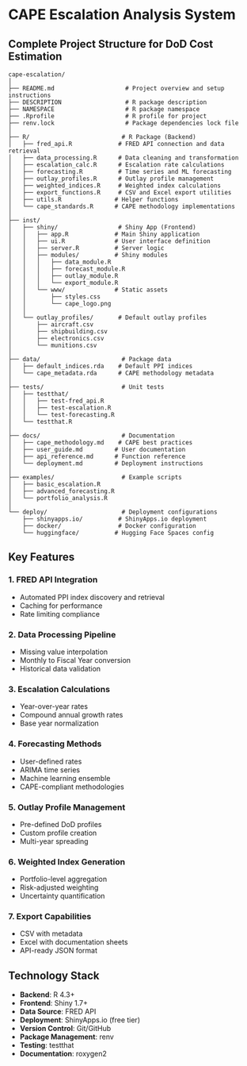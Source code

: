 # CAPE Escalation Analysis System
## Complete Project Structure for DoD Cost Estimation

```
cape-escalation/
│
├── README.md                    # Project overview and setup instructions
├── DESCRIPTION                  # R package description
├── NAMESPACE                    # R package namespace
├── .Rprofile                    # R profile for project
├── renv.lock                    # Package dependencies lock file
│
├── R/                          # R Package (Backend)
│   ├── fred_api.R             # FRED API connection and data retrieval
│   ├── data_processing.R      # Data cleaning and transformation
│   ├── escalation_calc.R      # Escalation rate calculations
│   ├── forecasting.R          # Time series and ML forecasting
│   ├── outlay_profiles.R      # Outlay profile management
│   ├── weighted_indices.R     # Weighted index calculations
│   ├── export_functions.R     # CSV and Excel export utilities
│   ├── utils.R               # Helper functions
│   └── cape_standards.R      # CAPE methodology implementations
│
├── inst/
│   ├── shiny/                 # Shiny App (Frontend)
│   │   ├── app.R             # Main Shiny application
│   │   ├── ui.R              # User interface definition
│   │   ├── server.R          # Server logic
│   │   ├── modules/          # Shiny modules
│   │   │   ├── data_module.R
│   │   │   ├── forecast_module.R
│   │   │   ├── outlay_module.R
│   │   │   └── export_module.R
│   │   └── www/              # Static assets
│   │       ├── styles.css
│   │       └── cape_logo.png
│   │
│   └── outlay_profiles/       # Default outlay profiles
│       ├── aircraft.csv
│       ├── shipbuilding.csv
│       ├── electronics.csv
│       └── munitions.csv
│
├── data/                       # Package data
│   ├── default_indices.rda    # Default PPI indices
│   └── cape_metadata.rda      # CAPE methodology metadata
│
├── tests/                      # Unit tests
│   ├── testthat/
│   │   ├── test-fred_api.R
│   │   ├── test-escalation.R
│   │   └── test-forecasting.R
│   └── testthat.R
│
├── docs/                       # Documentation
│   ├── cape_methodology.md    # CAPE best practices
│   ├── user_guide.md         # User documentation
│   ├── api_reference.md      # Function reference
│   └── deployment.md         # Deployment instructions
│
├── examples/                   # Example scripts
│   ├── basic_escalation.R
│   ├── advanced_forecasting.R
│   └── portfolio_analysis.R
│
└── deploy/                     # Deployment configurations
    ├── shinyapps.io/          # ShinyApps.io deployment
    ├── docker/                # Docker configuration
    └── huggingface/          # Hugging Face Spaces config
```

## Key Features

### 1. **FRED API Integration**
- Automated PPI index discovery and retrieval
- Caching for performance
- Rate limiting compliance

### 2. **Data Processing Pipeline**
- Missing value interpolation
- Monthly to Fiscal Year conversion
- Historical data validation

### 3. **Escalation Calculations**
- Year-over-year rates
- Compound annual growth rates
- Base year normalization

### 4. **Forecasting Methods**
- User-defined rates
- ARIMA time series
- Machine learning ensemble
- CAPE-compliant methodologies

### 5. **Outlay Profile Management**
- Pre-defined DoD profiles
- Custom profile creation
- Multi-year spreading

### 6. **Weighted Index Generation**
- Portfolio-level aggregation
- Risk-adjusted weighting
- Uncertainty quantification

### 7. **Export Capabilities**
- CSV with metadata
- Excel with documentation sheets
- API-ready JSON format

## Technology Stack

- **Backend**: R 4.3+
- **Frontend**: Shiny 1.7+
- **Data Source**: FRED API
- **Deployment**: ShinyApps.io (free tier)
- **Version Control**: Git/GitHub
- **Package Management**: renv
- **Testing**: testthat
- **Documentation**: roxygen2